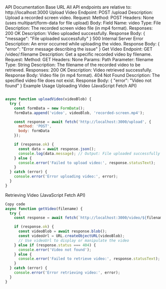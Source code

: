API Documentation
Base URL
All API endpoints are relative to: http://localhost:3000
Upload Video
Endpoint: POST /upload
Description: Upload a recorded screen video.
Request:
Method: POST
Headers: None (uses multipart/form-data for file upload)
Body:
Field Name: video
Type: File
Description: The recorded screen video file (in mp4 format).
Responses:
200 OK
Description: Video uploaded successfully.
Response Body: { "message": "File uploaded successfully" }
500 Internal Server Error
Description: An error occurred while uploading the video.
Response Body: { "error": "Error message describing the issue" }
Get Video
Endpoint: GET /video/:filename
Description: Get a specific recorded video by filename.
Request:
Method: GET
Headers: None
Params:
Path Parameter: filename
Type: String
Description: The filename of the recorded video to be retrieved.
Responses:
200 OK
Description: Video retrieved successfully.
Response Body: Video file (in mp4 format).
404 Not Found
Description: The specified video file does not exist.
Response Body: { "error": "Video not found" }
Example Usage
Uploading Video (JavaScript Fetch API)
```javascript

async function uploadVideo(videoBlob) {
  try {
    const formData = new FormData();
    formData.append('video', videoBlob, 'recorded-screen.mp4');

    const response = await fetch('http://localhost:3000/upload', {
      method: 'POST',
      body: formData
    });

    if (response.ok) {
      const data = await response.json();
      console.log(data.message); // Output: File uploaded successfully
    } else {
      console.error('Failed to upload video:', response.statusText);
    }
  } catch (error) {
    console.error('Error uploading video:', error);
  }
}
```
Retrieving Video (JavaScript Fetch API)
``` javascript
Copy code
async function getVideo(filename) {
  try {
    const response = await fetch(`http://localhost:3000/video/${filename}`);

    if (response.ok) {
      const videoBlob = await response.blob();
      const videoUrl = URL.createObjectURL(videoBlob);
      // Use videoUrl to display or manipulate the video
    } else if (response.status === 404) {
      console.error('Video not found');
    } else {
      console.error('Failed to retrieve video:', response.statusText);
    }
  } catch (error) {
    console.error('Error retrieving video:', error);
  }
}
```